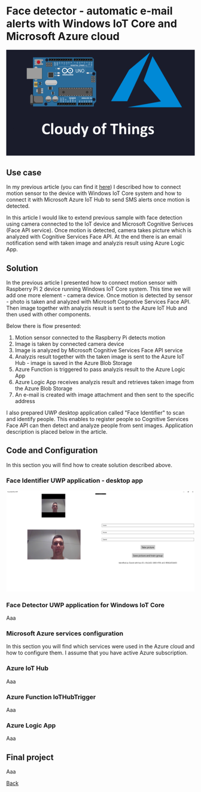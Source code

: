 # Face detector - automatic e-mail alerts with Windows IoT Core and Microsoft Azure cloud


![Image](https://github.com/Daniel-Krzyczkowski/Daniel-Krzyczkowski.github.io/blob/master/cloudyofthings/mainassets/CloudyOfThings.png?raw=true)

## Use case

In my previous article (you can find it [here](https://daniel-krzyczkowski.github.io/cloudyofthings/article1/index)) I described how to connect motion sensor to the device with Windows IoT Core system and how to connect it with Microsoft Azure IoT Hub to send SMS alerts once motion is detected.

In this article I would like to extend previous sample with face detection using camera connected to the IoT device and Microsoft Cognitive Serivces (Face API service). Once motion is detected, camera takes picture which is analyzed with Cognitive Services Face API. At the end there is an email notification send with taken image and analyzis result using Azure Logic App.

## Solution

In the previous article I presented how to connect motion sensor with Raspberry Pi 2 device running Windows IoT Core system. This time we will add one more element - camera device. Once motion is detected by sensor - photo is taken and analyzed with Microsoft Cognotive Services Face API. Then image together with analyzis result is sent to the Azure IoT Hub and then used with other components.

Below there is flow presented:
1. Motion sensor connected to the Raspberry Pi detects motion
2. Image is taken by connected camera device
3. Image is analyzed by Microsoft Cognitive Services Face API service
4. Analyzis result together with the taken image is sent to the Azure IoT Hub - image is saved in the Azure Blob Storage
5. Azure Function is triggered to pass analyzis result to the Azure Logic App
6. Azure Logic App receives analyzis result and retrieves taken image from the Azure Blob Storage
7. An e-mail is created with image attachment and then sent to the specific address

I also prepared UWP desktop application called "Face Identifier" to scan and identify people. This enables to register people so Cognitive Services Face API can then detect and analyze people from sent images. Application description is placed below in the article.

## Code and Configuration

In this section you will find how to create solution described above.

### Face Identifier UWP application - desktop app

<p align="center">
  <img src="https://github.com/Daniel-Krzyczkowski/Daniel-Krzyczkowski.github.io/blob/master/cloudyofthings/article2/assets/FaceDetectorApp1.png?raw=true" alt="Face detector app"/>
</p>

### Face Detector UWP application for Windows IoT Core

Aaa

### Microsoft Azure services configuration

In this section you will find which services were used in the Azure cloud and how to configure them. I assume that you have active Azure subscription.

### Azure IoT Hub

Aaa

### Azure Function IoTHubTrigger

Aaa

### Azure Logic App

Aaa

## Final project

Aaa


[Back](https://daniel-krzyczkowski.github.io/cloudyofthings/main/index)
